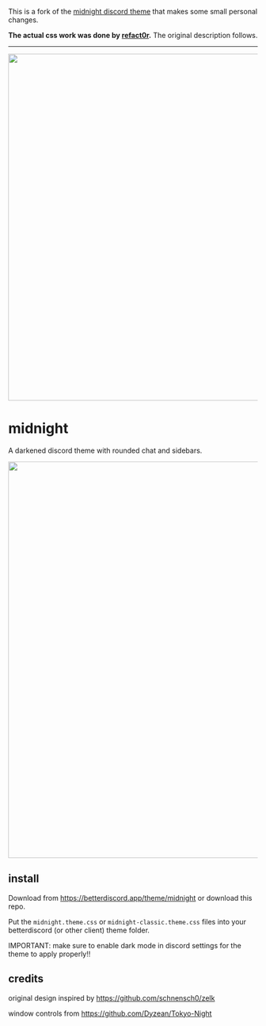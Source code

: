 This is a fork of the [midnight discord theme](https://github.com/refact0r/midnight-discord) that makes some small personal changes.

**The actual css work was done by [refact0r](https://github.com/refact0r/).** The original description follows.

---

<img width=700 src="https://user-images.githubusercontent.com/34758569/209453714-d26e6662-7579-4e16-ab1c-b1e1e377be28.png">

# midnight

A darkened discord theme with rounded chat and sidebars.

<img width=800 src="https://github.com/refact0r/midnight-discord/assets/34758569/f6b8c3ac-59e0-405c-b247-092232c21052">

## install

Download from <https://betterdiscord.app/theme/midnight> or download this repo.

Put the `midnight.theme.css` or `midnight-classic.theme.css` files into your betterdiscord (or other client) theme folder.

IMPORTANT: make sure to enable dark mode in discord settings for the theme to apply properly!!

## credits

original design inspired by <https://github.com/schnensch0/zelk>

window controls from <https://github.com/Dyzean/Tokyo-Night>
